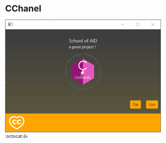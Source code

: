 # CChanel
![foto cchannel](https://github.com/Viter1/CChanel/blob/master/Captura.PNG) <br>
:octocat::+1:
